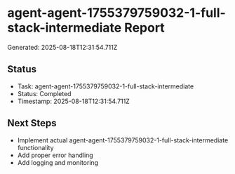 # agent-agent-1755379759032-1-full-stack-intermediate Report

Generated: 2025-08-18T12:31:54.711Z

## Status
- Task: agent-agent-1755379759032-1-full-stack-intermediate
- Status: Completed
- Timestamp: 2025-08-18T12:31:54.711Z

## Next Steps
- Implement actual agent-agent-1755379759032-1-full-stack-intermediate functionality
- Add proper error handling
- Add logging and monitoring
